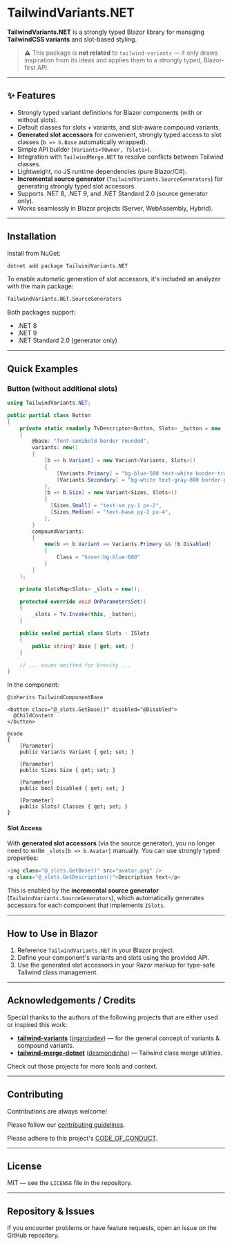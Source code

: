 ﻿# TailwindVariants.NET

**TailwindVariants.NET** is a strongly typed Blazor library for managing **TailwindCSS variants** and slot-based styling.

> ⚠️ This package is **not related** to `tailwind-variants` — it only draws inspiration from its ideas and applies them to a strongly typed, Blazor-first API.

---

## :sparkles: Features

* Strongly typed variant definitions for Blazor components (with or without slots).
* Default classes for slots + variants, and slot-aware compound variants.
* **Generated slot accessors** for convenient, strongly typed access to slot classes (`b => b.Base` automatically wrapped).
* Simple API builder (`Variants<TOwner, TSlots>`).
* Integration with `TailwindMerge.NET` to resolve conflicts between Tailwind classes.
* Lightweight, no JS runtime dependencies (pure Blazor/C#).
* **Incremental source generator** (`TailwindVariants.SourceGenerators`) for generating strongly typed slot accessors.
* Supports .NET 8, .NET 9, and .NET Standard 2.0 (source generator only).
* Works seamlessly in Blazor projects (Server, WebAssembly, Hybrid).

---

## Installation

Install from NuGet:

```bash
dotnet add package TailwindVariants.NET
```

To enable automatic generation of slot accessors, it's included an analyzer with the main package:

```bash
TailwindVariants.NET.SourceGenerators
```

Both packages support:

* .NET 8
* .NET 9
* .NET Standard 2.0 (generator only)

---

## Quick Examples

### Button (without additional slots)

```csharp
using TailwindVariants.NET;

public partial class Button
{
    private static readonly TvDescriptor<Button, Slots> _button = new
    (
        @base: "font-semibold border rounded",
        variants: new()
        {
            [b => b.Variant] = new Variant<Variants, Slots>()
            {
                [Variants.Primary] = "bg-blue-500 text-white border-transparent",
                [Variants.Secondary] = "bg-white text-gray-800 border-gray-400",
            },
            [b => b.Size] = new Variant<Sizes, Slots>()
            {
              [Sizes.Small] = "text-sm py-1 px-2",
              [Sizes.Medium] = "text-base py-2 px-4",
            },
        }
        compoundVariants: 
        [
            new(b => b.Variant == Variants.Primary && !b.Disabled)
            {
                Class = "hover:bg-blue-600"
            }
        ]
    );

    private SlotsMap<Slots> _slots = new();

    protected override void OnParametersSet()
    {
        _slots = Tv.Invoke(this, _button);
    }

    public sealed partial class Slots : ISlots
    {
        public string? Base { get; set; }
    }

    // ... enums omitted for brevity ...
}
```

In the component:

```razor
@inherits TailwindComponentBase

<button class="@_slots.GetBase()" disabled="@Disabled">
  @ChildContent
</button>

@code
{
    [Parameter]
    public Variants Variant { get; set; }

    [Parameter]
    public Sizes Size { get; set; }

    [Parameter]
    public bool Disabled { get; set; }

    [Parameter]
    public Slots? Classes { get; set; }
}
```

#### Slot Access

With **generated slot accessors** (via the source generator), you no longer need to write `_slots[b => b.Avatar]` manually.
You can use strongly typed properties:

```csharp
<img class="@_slots.GetBase()" src="avatar.png" />
<p class="@_slots.GetDescription()">Description text</p>
```

This is enabled by the **incremental source generator** (`TailwindVariants.SourceGenerators`), which automatically generates accessors for each component that implements `ISlots`.

---

## How to Use in Blazor

1. Reference `TailwindVariants.NET` in your Blazor project.
3. Define your component's variants and slots using the provided API.
4. Use the generated slot accessors in your Razor markup for type-safe Tailwind class management.

---

## Acknowledgements / Credits

Special thanks to the authors of the following projects that are either used or inspired this work:

* [**tailwind-variants**](https://github.com/heroui-inc/tailwind-variants) ([jrgarciadev](https://github.com/jrgarciadev)) — for the general concept of variants & compound variants.
* [**tailwind-merge-dotnet**](https://github.com/desmondinho/tailwind-merge-dotnet) ([desmondinho](https://github.com/desmondinho)) — Tailwind class merge utilities.

Check out those projects for more tools and context.

---

## Contributing

Contributions are always welcome!

Please follow our [contributing guidelines](./CONTRIBUTING.md).

Please adhere to this project's [CODE_OF_CONDUCT](./CODE_OF_CONDUCT.md).

---

## License

MIT — see the `LICENSE` file in the repository.

---

## Repository & Issues

If you encounter problems or have feature requests, open an issue on the GitHub repository.
